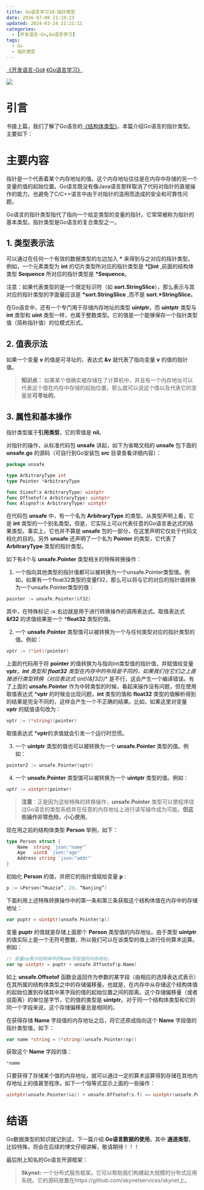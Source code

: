 ```yaml
---
title: Go语言学习10-指针类型
date: 2016-07-08 21:19:23
updated: 2024-03-24 21:21:11
categories:
  - [开发语言-Go,Go语言学习]
tags:
  - Go
  - 指针类型
---
```


[《开发语言-Go》](/categories/开发语言-Go/) [《Go语言学习》](/categories/开发语言-Go/Go语言学习/) 

![](/images/go-logo.png)

# 引言
书接上篇，我们了解了Go语言的[《结构体类型》](/2016/07/07/go/go-learning/go-learning9/)，本篇介绍Go语言的指针类型。主要如下：

# 主要内容

指针是一个代表着某个内存地址的值。这个内存地址往往是在内存中存储的另一个变量的值的起始位置。Go语言既没有像Java语言那样取消了代码对指针的直接操作的能力，也避免了C/C++语言中由于对指针的滥用而造成的安全和可靠性问题。

Go语言的指针类型指代了指向一个给定类型的变量的指针。它常常被称为指针的基本类型。指针类型是Go语言的复合类型之一。

## 1. 类型表示法

可以通过在任何一个有效的数据类型的左边加入 **\*** 来得到与之对应的指针类型。例如，一个元素类型为 **int** 的切片类型所对应的指针类型是 **\*[]int** ,前面的结构体类型 **Sequence** 所对应的指针类型是 **\*Sequence**。

注意：如果代表类型的是一个限定标识符（如 **sort.StringSlice**），那么表示与其对应的指针类型的字面量应该是 **\*sort.StringSlice** ,而不是 **sort.\*StringSlice**。

在Go语言中，还有一个专门用于存储内存地址的类型 **uintptr**。而 **uintptr** 类型与 **int** 类型和 **uint** 类型一样，也属于整数类型。它的值是一个能够保存一个指针类型值（简称指针值）的位模式形式。

## 2. 值表示法

如果一个变量 **v** 的值是可寻址的，表达式 **&v** 就代表了指向变量 **v** 的值的指针值。

>**知识点：** 如果某个值确实被存储在了计算机中，并且有一个内存地址可以代表这个值在内存中存储的起始位置，那么就可以说这个值以及代表它的变量是**可寻址的**。

## 3. 属性和基本操作

指针类型属于**引用类型**，它的零值是 **nil**。

对指针的操作，从标准代码包 **unsafe** 讲起，如下为省略文档的 **unsafe** 包下面的 **unsafe.go** 的源码（可自行到Go安装包 **src** 目录查看详细内容）：

```go
package unsafe

type ArbitraryType int
type Pointer *ArbitraryType

func Sizeof(x ArbitraryType) uintptr
func Offsetof(x ArbitraryType) uintptr
func Alignof(x ArbitraryType) uintptr
```

在代码包 **unsafe** 中，有一个名为 **ArbitraryType** 的类型。从类型声明上看，它是 **int** 类型的一个别名类型。但是，它实际上可以代表任意的Go语言表达式的结果类型。事实上，它也并不算是 **unsafe** 包的一部分，在这里声明它仅处于代码文档化的目的。另外 **unsafe** 还声明了一个名为 **Pointer** 的类型，它代表了**ArbitraryType** 类型的指针类型。

如下有4个与 **unsafe.Pointer** 类型相关的特殊转换操作：

1.  一个指向其他类型的指针值都可以被转换为一个unsafe.Pointer类型值。例如，如果有一个float32类型的变量f32，那么可以将与它的对应的指针值转换为一个unsafe.Pointer类型的值：

  ```go
  pointer := unsafe.Pointer(&f32)
  ```
  其中，在特殊标记 **:=** 右边就是用于进行转换操作的调用表达式。取值表达式 **&f32** 的求值结果是一个 ***float32** 类型的值。

2. 一个 **unsafe.Pointer** 类型值可以被转换为一个与任何类型对应的指针类型的值。例如：

  ```go
  vptr := (*int)(pointer)
  ```
  上面的代码用于将 **pointer** 的值转换为与指向int类型值的指针值，并赋值给变量 **vptr**。***int** 类型和 ***float32** 类型在内存中的布局是不同的，如果我们在它们之上直接进行类型转换（对应表达式** (*int)(&f32))** 是不行，这会产生一个编译错误。有了上面的 **unsafe.Pointer** 作为中转类型的时候，看起来操作没有问题，但在使用取值表达式 ***vptr** 的时候会出现问题，**int** 类型的值和 **float32** 类型的值解析得到的结果是完全不同的，这样会产生一个不正确的结果。比如，如果这里对变量 **vptr** 的赋值语句改为：

  ```go
  vptr := (*string)(pointer)
  ```
  取值表达式 ***vptr**的求值就会引发一个运行时恐慌。

3.  一个 **uintptr** 类型的值也可以被转换为一个 **unsafe.Pointer** 类型的值。例如：
  ```go
  pointer2 := unsafe.Pointer(uptr)
  ```


4.  一个 **unsafe.Pointer** 类型值可以被转换为一个 **uintptr** 类型的值。例如：

  ```go
  uptr := uintptr(pointer)
  ```
  
>**注意**：正是因为这些特殊的转换操作，**unsafe.Pointer** 类型可以使程序绕过Go语言的类型系统并在任意的内存地址上进行读写操作成为可能。**但这些操作非常危险，小心使用**。

现在用之前的结构体类型 **Person** 举例，如下：

```go
type Person struct {
    Name  string `json:"name"`
    Age   uint8 `json:"age"`
    Address string `json:"addr"`
}
```

初始化 **Person** 的值，并把它的指针值赋给变量 **p** :

```go
p := &Person(“Huazie”, 23, “Nanjing”)
```

下面利用上述特殊转换操作中的第一条和第三条获取这个结构体值在内存中的存储地址：

```go
var puptr = uintptr(unsafe.Pointer(p))
```

变量 **puptr** 的值就是存储上面那个 **Person** 类型值的内存地址。由于类型 **uintptr** 的值实际上是一个无符号整数，所以我们可以在该类型的值上进行任何算术运算。例如：

```go
// 变量np表示结构体中的Name字段值的内存地址。
var np uintptr = puptr + unsafe.Offsetof(p.Name) 
```

如上 **unsafe.Offsetof** 函数会返回作为参数的某字段（由相应的选择表达式表示）在其所属的结构体类型之中的存储偏移量。也就是，在内存中从存储这个结构体值的起始位置到存储其中某字段的值的起始位置之间的距离。这个存储偏移量（或者说距离）的单位是字节，它的值的类型是 **uintptr**。对于同一个结构体类型和它的同一个字段来说，这个存储偏移量总是相同的。

在获得存储 **Name** 字段值的内存地址之后，将它还原成指向这个 **Name** 字段值的指针类型值，如下：

```go
var name *string = (*string)(unsafe.Pointer(np))
```

获取这个 **Name** 字段的值：

```go
*name
```

只要获得了存储某个值的内存地址，就可以通过一定的算术运算得到存储在其他内存地址上的值甚至程序。如下一个恒等式显示上面的一些操作：

```go
uintptr(unsafe.Pointer(&s)) + unsafe.Offsetof(s.f) == uintptr(unsafe.Pointer(&s.f))
```
# 结语
Go数据类型的知识就记到这，下一篇介绍 **Go语言数据的使用**。其中 **通道类型**，比较特殊，将会在后续的博文仔细讲解，敬请期待！！！

最后附上知名的Go语言开源框架： 
>**Skynet:** 一个分布式服务框架。它可以帮助我们构建起大规模的分布式应用系统。它的源码放置在https://github.com/skynetservices/skynet上。 

